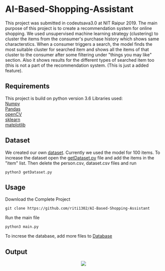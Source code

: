 # AI-Based-Shopping-Assistant

This project was submitted in codeutsava3.0 at NIT Raipur 2019.
The main purpose of this project is to create a recommendation system for online shopping. We used unsupervised machine learning strategy (clustering) to cluster the items from the consumer's purchase history which shows same characterstics. When a consumer triggers a search, the model finds the most suitable cluster for searched item and shows all the items of that cluster to the consumer after some filtering under "things you may like" section. 
Also it shows results for the different types of searched item too (this is not a part of the recommendation system. (This is just a added feature).

## Requirements
This project is build on python version 3.6
Libraries used:      
[Numpy](http://www.numpy.org/)      
[Pandas](https://pandas.pydata.org/)       
[openCV](https://pypi.org/project/opencv-python/)       
[sklearn](https://scikit-learn.org/stable/)       
[matplotlib](https://matplotlib.org/)       

## Dataset
We created our own [dataset](person.csv). Currently we used the model for 100 items. 
To increase the dataset open the [getDataset.py](getDataset.py) file and add the items in the "item" list. Then delete the person.csv, dataset.csv files and run

    python3 getDataset.py
    

## Usage
Download the Complete Project

	git clone https://github.com/riti1302/AI-Based-Shopping-Assistant
  
Run the main file

    python3 main.py
    
To increse the database, add more files to [Database](data/)


## Output
<p align="center"> <img src="output.gif"/> </p>
